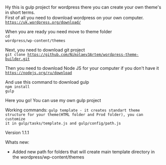 Hy this is gulp project for wordpress there you can create your own theme's in short 
terms.<br>
First of all you need to download wordpress on your own computer.<br>
<code>https://uk.wordpress.org/download/</code>

When you are ready you need move to theme folder<br>
<code>cd wordpress/wp-content/themes</code>

Next, you need to download git project<br>
<code>git clone https://github.com/Nikolaev3Artem/wordpress-theme-builder.git</code>

Then you need to download Node JS for your computer if you don't have it<br>
<code>https://nodejs.org/ru/download</code>

And use this command to download gulp <br>
<code>npm install gulp</code>

Here you go! You can use my own gulp project

Working commands:
<code>gulp template - it creates standart theme structure for your theme(HTML folder and Prod folder), you can customize it in gulp/tasks/template.js and gulp/config/path.js</code>

Version 1.1.1

Whats new:
- Added new path for folders that will create main template directory in the wordpress/wp-content/themes